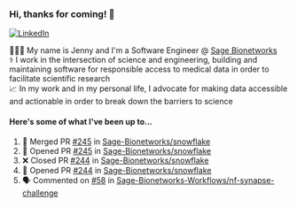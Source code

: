 ### Hi, thanks for coming! 👋
[![LinkedIn](https://img.shields.io/badge/-Jenny_V._Medina-0A66C2?style=flat-square?&logo=LinkedIn&logoColor=white)](https://www.linkedin.com/in/jenny-v-medina-a53a0332/)

👩🏻‍💻 My name is Jenny and I'm a Software Engineer @ [Sage Bionetworks](https://sagebionetworks.org/)\
⚕️ I work in the intersection of science and engineering, building and maintaining software for responsible access to medical data in order to facilitate scientific research\
📈 In my work and in my personal life, I advocate for making data accessible and actionable in order to break down the barriers to science

#### Here's some of what I've been up to...

<!--START_SECTION:activity-->
1. 🎉 Merged PR [#245](https://github.com/Sage-Bionetworks/snowflake/pull/245) in [Sage-Bionetworks/snowflake](https://github.com/Sage-Bionetworks/snowflake)
2. 💪 Opened PR [#245](https://github.com/Sage-Bionetworks/snowflake/pull/245) in [Sage-Bionetworks/snowflake](https://github.com/Sage-Bionetworks/snowflake)
3. ❌ Closed PR [#244](https://github.com/Sage-Bionetworks/snowflake/pull/244) in [Sage-Bionetworks/snowflake](https://github.com/Sage-Bionetworks/snowflake)
4. 💪 Opened PR [#244](https://github.com/Sage-Bionetworks/snowflake/pull/244) in [Sage-Bionetworks/snowflake](https://github.com/Sage-Bionetworks/snowflake)
5. 🗣 Commented on [#58](https://github.com/Sage-Bionetworks-Workflows/nf-synapse-challenge/pull/58#issuecomment-3192309507) in [Sage-Bionetworks-Workflows/nf-synapse-challenge](https://github.com/Sage-Bionetworks-Workflows/nf-synapse-challenge)
<!--END_SECTION:activity-->
